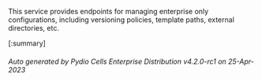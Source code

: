 






This service provides endpoints for managing enterprise only configurations, including versioning policies, template paths, external directories, etc.

[:summary]

###### Auto generated by Pydio Cells Enterprise Distribution v4.2.0-rc1 on 25-Apr-2023
